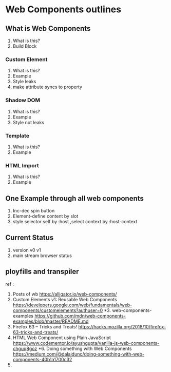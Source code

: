 # Web Components outlines

## What is Web Components
1. What is this?
2. Build Block
### Custom Element 
1. What is this?
2. Example
3. Style leaks
4. make attribute syncs to property
### Shadow DOM
1. What is this?
2. Example
3. Style not leaks
### Template
1. What is this?
2. Example
### HTML Import
1. What is this?
2. Example
## One Example through all web components
1. Inc-dec spin button <spin value=“100” step="10" min="50" max="150"></spin>
2. Element-define content by slot 
3. style selector self by :host ,select context by :host-context

## Current Status
1. version v0 v1
2. main stream browser status
## ployfills and transpiler

ref : 
1. Posts of wb 
https://alligator.io/web-components/
2. Custom Elements v1: Reusable Web Components 
https://developers.google.com/web/fundamentals/web-components/customelements?authuser=0
*3. web-components-examples
https://github.com/mdn/web-components-examples/blob/master/README.md
4. Firefox 63 – Tricks and Treats!
https://hacks.mozilla.org/2018/10/firefox-63-tricks-and-treats/
5.  HTML Web Component using Plain JavaScript
https://www.codementor.io/ayushgupta/vanilla-js-web-components-chguq8goz
*6. Doing something with Web Components
https://medium.com/@dalaidunc/doing-something-with-web-components-40b1a1700c32
7. 